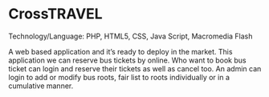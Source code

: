 # CrossTRAVEL
Technology/Language: PHP, HTML5, CSS, Java Script, Macromedia Flash

A web based application and it’s ready to deploy in the market. This application we can reserve bus tickets by online. Who want to book bus ticket can login and reserve their tickets as well as cancel too. An admin can login to add or modify bus roots, fair list to roots individually or in a cumulative manner.

